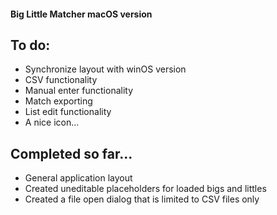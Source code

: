 #### Big Little Matcher macOS version

## To do:
  - Synchronize layout with winOS version
  - CSV functionality
  - Manual enter functionality
  - Match exporting
  - List edit functionality
  - A nice icon...

## Completed so far...
  - General application layout
  - Created uneditable placeholders for loaded bigs and littles
  - Created a file open dialog that is limited to CSV files only

